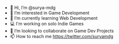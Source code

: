 - 👋 Hi, I’m @surya-mdg
- 👀 I’m interested in Game Development
- 🌱 I’m currently learning Web Development
- 💻 I'm working on solo Indie Games
- 💞️ I’m looking to collaborate on Game Dev Projects
- 📫 How to reach me https://twitter.com/suryamdg

<!---
Surya-mdg/Surya-mdg is a ✨ special ✨ repository because its `README.md` (this file) appears on your GitHub profile.
You can click the Preview link to take a look at your changes.
--->
